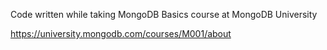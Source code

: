 Code written while taking MongoDB Basics course at MongoDB University 

https://university.mongodb.com/courses/M001/about
